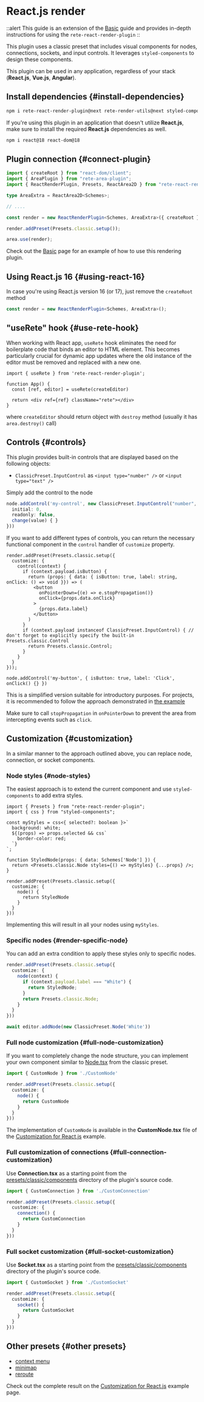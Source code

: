 # React.js render
::alert
This guide is an extension of the [Basic](/docs/guides/basic) guide and provides in-depth instructions for using the `rete-react-render-plugin`
::

This plugin uses a classic preset that includes visual components for nodes, connections, sockets, and input controls. It leverages `styled-components` to design these components.

This plugin can be used in any application, regardless of your stack (**React.js**, **Vue.js**, **Angular**).

## Install dependencies {#install-dependencies}

```bash
npm i rete-react-render-plugin@next rete-render-utils@next styled-components@next
```

If you're using this plugin in an application that doesn't utilize **React.js**, make sure to install the required **React.js** dependencies as well.

```bash
npm i react@18 react-dom@18
```

## Plugin connection {#connect-plugin}

```ts
import { createRoot } from "react-dom/client";
import { AreaPlugin } from "rete-area-plugin";
import { ReactRenderPlugin, Presets, ReactArea2D } from "rete-react-render-plugin";

type AreaExtra = ReactArea2D<Schemes>;

// ....

const render = new ReactRenderPlugin<Schemes, AreaExtra>({ createRoot });

render.addPreset(Presets.classic.setup());

area.use(render);
```

Check out the [Basic](/examples/basic) page for an example of how to use this rendering plugin.

## Using React.js 16 {#using-react-16}

In case you're using React.js version 16 (or 17), just remove the `createRoot` method

```ts
const render = new ReactRenderPlugin<Schemes, AreaExtra>();
```

## "useRete" hook {#use-rete-hook}

When working with React app, `useRete` hook eliminates the need for boilerplate code that binds an editor to HTML element. This becomes particularly crucial for dynamic app updates where the old instance of the editor must be removed and replaced with a new one.

```tsx
import { useRete } from 'rete-react-render-plugin';

function App() {
  const [ref, editor] = useRete(createEditor)

  return <div ref={ref} className="rete"></div>
}
```

where `createEditor` should return object with `destroy` method (usually it has `area.destroy()` call)

## Controls {#controls}

This plugin provides built-in controls that are displayed based on the following objects:

- `ClassicPreset.InputControl` as `<input type="number" />` or `<input type="text" />`

Simply add the control to the node

```ts
node.addControl('my-control', new ClassicPreset.InputControl("number", {
  initial: 0,
  readonly: false,
  change(value) { }
}))
```

If you want to add different types of controls, you can return the necessary functional component in the `control` handler of `customize` property.

```tsx
render.addPreset(Presets.classic.setup({
  customize: {
    control(context) {
      if (context.payload.isButton) {
        return (props: { data: { isButton: true, label: string, onClick: () => void }}) => (
          <button
            onPointerDown={(e) => e.stopPropagation()}
            onClick={props.data.onClick}
          >
            {props.data.label}
          </button>
        )
      }
      if (context.payload instanceof ClassicPreset.InputControl) { // don't forget to explicitly specify the built-in Presets.classic.Control
        return Presets.classic.Control;
      }
    }
  }
}));

node.addControl('my-button', { isButton: true, label: 'Click', onClick() {} })
```

This is a simplified version suitable for introductory purposes. For projects, it is recommended to follow the approach demonstrated in [the example](/examples/react/controls)

Make sure to call `stopPropagation` in `onPointerDown` to prevent the area from intercepting events such as `click`.

## Customization {#customization}

In a similar manner to the approach outlined above, you can replace node, connection, or socket components.

### Node styles {#node-styles}

The easiest approach is to extend the current component and use `styled-components` to add extra styles.

```tsx
import { Presets } from "rete-react-render-plugin";
import { css } from "styled-components";

const myStyles = css<{ selected?: boolean }>`
  background: white;
  ${(props) => props.selected && css`
    border-color: red;
  `}
`;

function StyledNode(props: { data: Schemes['Node'] }) {
  return <Presets.classic.Node styles={() => myStyles} {...props} />;
}

render.addPreset(Presets.classic.setup({
  customize: {
    node() {
      return StyledNode
    }
  }
}))
```

Implementing this will result in all your nodes using `myStyles`.

### Specific nodes {#render-specific-node}

You can add an extra condition to apply these styles only to specific nodes.

```ts
render.addPreset(Presets.classic.setup({
  customize: {
    node(context) {
      if (context.payload.label === "White") {
        return StyledNode;
      }
      return Presets.classic.Node;
    }
  }
}))

await editor.addNode(new ClassicPreset.Node('White'))
```

### Full node customization {#full-node-customization}

If you want to completely change the node structure, you can implement your own component similar to [Node.tsx](https://github.com/retejs/react-render-plugin/blob/next/src/presets/classic/components/Node.tsx) from the classic preset.

```ts
import { CustomNode } from './CustomNode'

render.addPreset(Presets.classic.setup({
  customize: {
    node() {
      return CustomNode
    }
  }
}))
```

The implementation of `CustomNode` is available in the **CustomNode.tsx** file of the [Customization for React.js](/examples/react/customization) example.

### Full customization of connections {#full-connection-customization}

Use **Connection.tsx** as a starting point from the [presets/classic/components](https://github.com/retejs/react-render-plugin/blob/next/src/presets/classic/components) directory of the plugin's source code.

```ts
import { CustomConnection } from './CustomConnection'

render.addPreset(Presets.classic.setup({
  customize: {
    connection() {
      return CustomConnection
    }
  }
}))
```

### Full socket customization {#full-socket-customization}

Use **Socket.tsx** as a starting point from the [presets/classic/components](https://github.com/retejs/react-render-plugin/blob/next/src/presets/classic/components) directory of the plugin's source code.


```ts
import { CustomSocket } from './CustomSocket'

render.addPreset(Presets.classic.setup({
  customize: {
    socket() {
      return CustomSocket
    }
  }
}))
```

## Other presets {#other presets}

- [context menu](/docs/guides/context-menu)
- [minimap](/docs/guides/minimap)
- [reroute](/docs/guides/reroute)

Check out the complete result on the [Customization for React.js](/examples/react/customization) example page.
